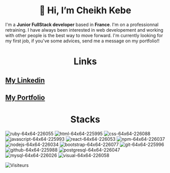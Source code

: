 <h1 align='center'>👋 Hi, I’m Cheikh Kebe</h1>

I'm a __Junior FullStack developer__ based in __France__. I'm on a professionnal retraining. I have always been interested
in web developement and working with other people is the best way to move forward. I'm currently looking for my first job, if you've some advices,
send me a message on my portfolio!! 

<h1 align='center'>Links</h1>

<p align="center">
  <h2><a href="https://www.linkedin.com/in/cheikh-kebe-158948127/">My Linkedin</a></h2>
  <h2><a href="https://cheikhportfolio.netlify.app">My Portfolio</a></h2>
</p>

<h1 align='center'>Stacks</h1>

![ruby-64x64-226055](https://user-images.githubusercontent.com/81985121/131264037-281efccc-56cf-4261-87e3-01b688b926e3.png)
![html-64x64-225995](https://user-images.githubusercontent.com/81985121/131264020-06ce6f45-1dad-41e9-9679-7ccd676ed19b.png)
![css-64x64-226088](https://user-images.githubusercontent.com/81985121/131264010-ff35cac7-c84e-4bc1-a4f6-0c6f136b6c56.png)
![javascript-64x64-225993](https://user-images.githubusercontent.com/81985121/131264022-924fd422-00ed-4c0d-b678-95181ffcb703.png)
![react-64x64-226053](https://user-images.githubusercontent.com/81985121/131264035-98557097-0377-4422-8487-4c6a622a1988.png)
![npm-64x64-226037](https://user-images.githubusercontent.com/81985121/131264032-31a46113-2391-4e75-981a-29420944edad.png)
![nodejs-64x64-226034](https://user-images.githubusercontent.com/81985121/131264030-a858b646-a47e-474f-bc90-88c11f5aad3b.png)
![bootstrap-64x64-226077](https://user-images.githubusercontent.com/81985121/131263997-37e1713e-a852-4790-9b67-ce5c8e86c877.png)
![git-64x64-225996](https://user-images.githubusercontent.com/81985121/131264015-8f58c3ba-fad6-4fab-a224-3c4b756d7c06.png)
![github-64x64-225988](https://user-images.githubusercontent.com/81985121/131264060-615d9a31-52f7-44f0-be49-fe38543bb267.png)
![postgresql-64x64-226047](https://user-images.githubusercontent.com/81985121/131264034-584a7bdd-b7a7-477e-afdf-3c4386f1e443.png)
![mysql-64x64-226026](https://user-images.githubusercontent.com/81985121/131264027-936c408f-9fdc-4e97-8ac8-5c5a0f9c868a.png)
![visual-64x64-226058](https://user-images.githubusercontent.com/81985121/131264040-812c9fe2-9121-4dff-9e77-58699b4ee60c.png)


![Visiteurs](https://visitor-badge.laobi.icu/badge?page_id=shanksthered.shanksthered)
<!---
shanksthered/shanksthered is a ✨ special ✨ repository because its `README.md` (this file) appears on your GitHub profile.
You can click the Preview link to take a look at your changes.
--->
